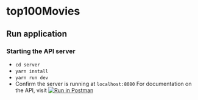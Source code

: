 # top100Movies
## Run application
### Starting the API server
- `cd server`
- `yarn install`
- `yarn run dev`
- Confirm the server is running at `localhost:8080`
For documentation on the API, visit [![Run in Postman](https://run.pstmn.io/button.svg)](https://app.getpostman.com/run-collection/650968c4fd0784dd0c6e)

